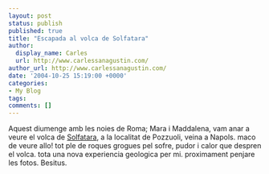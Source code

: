 ```yaml
---
layout: post
status: publish
published: true
title: "Escapada al volca de Solfatara"
author:
  display_name: Carles
  url: http://www.carlessanagustin.com/
author_url: http://www.carlessanagustin.com/
date: '2004-10-25 15:19:00 +0000'
categories:
- My Blog
tags:
comments: []
---
```

Aquest diumenge amb les noies de Roma; Mara i Maddalena, vam anar a veure el volca de [Solfatara](http://www.solfatara.it/), a la localitat de Pozzuoli, veina a Napols. maco de veure allo! tot ple de roques grogues pel sofre, pudor i calor que despren el volca. tota una nova experiencia geologica per mi. proximament penjare les fotos.
Besitus.
